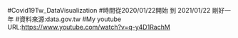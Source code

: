 #Covid19Tw_DataVisualization
#時間從2020/01/22開始 到 2021/01/22 剛好一年
#資料來源:data.gov.tw
#My youtube URL:https://www.youtube.com/watch?v=q-y4D1RachM
